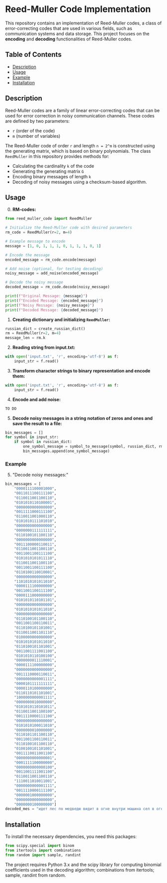 # Reed-Muller Code Implementation

This repository contains an implementation of Reed-Muller codes, a class of error-correcting codes that are used in various fields, such as communication systems and data storage. This project focuses on the **encoding** and **decoding** functionalities of Reed-Muller codes. 

## Table of Contents

- [Description](#description)
- [Usage](#usage)
- [Example](#example)
- [Installation](#installation)

## Description

Reed-Muller codes are a family of linear error-correcting codes that can be used for error correction in noisy communication channels. These codes are defined by two parameters:
- `r` (order of the code)
- `m` (number of variables)

The Reed-Muller code of order `r` and length `n = 2^m` is constructed using the generating matrix, which is based on binary polynomials. The class `ReedMuller` in this repository provides methods for:
- Calculating the cardinality `k` of the code
- Generating the generating matrix `G`
- Encoding binary messages of length `k`
- Decoding of noisy messages using a checksum-based algorithm.

## Usage

0. **RM-codes:**

```python
from reed_muller_code import ReedMuller

# Initialize the Reed-Muller code with desired parameters
rm_code = ReedMuller(r=2, m=4)

# Example message to encode
message = [1, 0, 1, 1, 1, 0, 1, 1, 1, 0, 1]

# Encode the message
encoded_message = rm_code.encode(message)

# Add noise (optional, for testing decoding)
noisy_message = add_noise(encoded_message)

# Decode the noisy message
decoded_message = rm_code.decode(noisy_message)

print(f"Original Message: {message}")
print(f"Encoded Message: {encoded_message}")
print(f"Noisy Message: {noisy_message}")
print(f"Decoded Message: {decoded_message}")
```
   
1. **Creating dictionary and initializing `ReedMuller`:**

```python
russian_dict = create_russian_dict()
rm = ReedMuller(r=2, m=4)
message_len = rm.k
```

2. **Reading string from input.txt:**

```python
with open('input.txt', 'r', encoding='utf-8') as f:
    input_str = f.read()
```

3. **Transform character strings to binary representation and encode them:**

```python
with open('input.txt', 'r', encoding='utf-8') as f:
    input_str = f.read()
```

4. **Encode and add noise:**

```python
TO DO
```

5. **Decode noisy messages in a string notation of zeros and ones and save the result to a file:**

```python
bin_messages = []
for symbol in input_str:
    if symbol in russian_dict:
        one_symbol_message = symbol_to_message(symbol, russian_dict, rm.k)
        bin_messages.append(one_symbol_message)
```


### Example
5. "Decode noisy messages:"

```python
bin_messages = [
    "0000111100001000",
    "0011011100111100",
    "0110011001100110",
    "0101010110100001",
    "0000000000000000",
    "0011111000111100",
    "0110011001000110",
    "0101010111101010",
    "0000000000000000",
    "0000000111111111",
    "0110100101100110",
    "0000000000000000",
    "0011100000110011",
    "0110011001100110",
    "0011001100111100",
    "0101010101011110",
    "0110011001100110",
    "0011001100111100",
    "0110100110010001",
    "0000000000000000",
    "1101010101011010",
    "0000111100000000",
    "0011001100111100",
    "0000111000000000",
    "0101010110101101",
    "0000000000000000",
    "0101010101011010",
    "0000000000000000",
    "0110100101100110",
    "0011001100110011",
    "0110100101101001",
    "0110011001101110",
    "0100000000000000",
    "0101010101011010",
    "0110100101101001",
    "0011001111001100",
    "0101010110100100",
    "0000000011110001",
    "0000111100000000",
    "0000000000000000",
    "0011110000110011",
    "0000000000001111",
    "0000101111111111",
    "0000110100000000",
    "0110110101101001",
    "1000000000001111",
    "0000000010000000",
    "0101010110101011",
    "0110011001100100",
    "0011110000111100",
    "0000000000000000",
    "0101010100011010",
    "0000000010000000",
    "0110101101100110",
    "0011001100110011",
    "0110100101100110",
    "0100100101101001",
    "0011110011001100",
    "0000000000000001",
    "0001111100000000",
    "0000000000000100",
    "0011001111001100",
    "0110011001100110",
    "1110011010011001",
    "0000000000001111",
    "0011110000111100",
    "0000001000000000",
    "0000000000000000",
    "0000000100000000"]
decoded_mes = "идет лес по медведю видит в огне внутри машина сел в огонь и уехал"
```
## Installation

To install the necessary dependencies, you need this packages:

```python
from scipy.special import binom
from itertools import combinations
from random import sample, randint
```
The project requires Python 3.x and the scipy library for computing binomial coefficients used in the decoding algorithm;
combinations from itertools; 
sample, randint from random.



